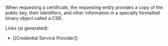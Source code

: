 When requesting a certificate, the requesting entity provides a copy of the public key, their identifiers, and other information in a specially formatted binary object called a CSR.

Links (ai generated):
 - [[Credential Service Provider]]
